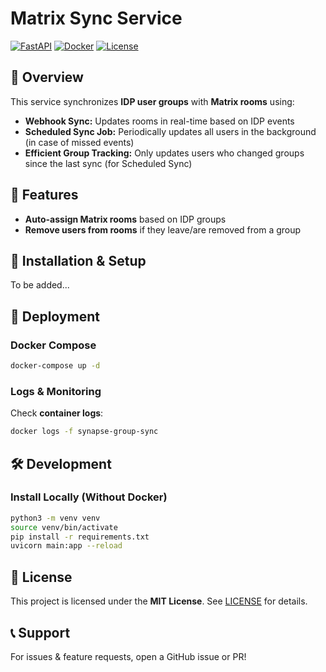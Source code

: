 # Matrix Sync Service

[![FastAPI](https://img.shields.io/badge/FastAPI-Framework-green)](https://fastapi.tiangolo.com/)
[![Docker](https://img.shields.io/badge/Docker-Supported-blue)](https://www.docker.com/)
[![License](https://img.shields.io/badge/license-MIT-brightgreen)](LICENSE)

## 🚀 Overview
This service synchronizes **IDP user groups** with **Matrix rooms** using:

- **Webhook Sync:** Updates rooms in real-time based on IDP events
- **Scheduled Sync Job:** Periodically updates all users in the background (in case of missed events)
- **Efficient Group Tracking:** Only updates users who changed groups since the last sync (for Scheduled Sync)

## 📌 Features
- **Auto-assign Matrix rooms** based on IDP groups
- **Remove users from rooms** if they leave/are removed from a group


## 🔧 Installation & Setup
To be added...

## 🚀 Deployment
### Docker Compose

```sh
docker-compose up -d
```

### Logs & Monitoring
Check **container logs**:
```sh
docker logs -f synapse-group-sync
```

## 🛠️ Development
### Install Locally (Without Docker)
```sh
python3 -m venv venv
source venv/bin/activate
pip install -r requirements.txt
uvicorn main:app --reload
```

## 📜 License
This project is licensed under the **MIT License**. See [LICENSE](LICENSE) for details.

## 📞 Support
For issues & feature requests, open a GitHub issue or PR!
